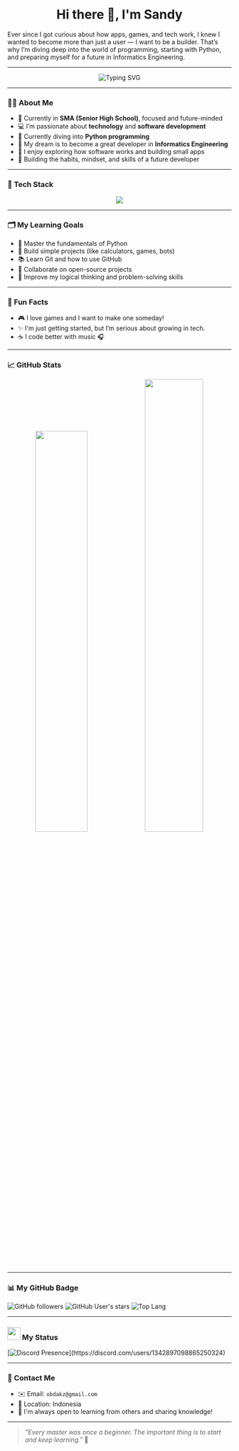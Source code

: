 <h1 align="center">Hi there 👋, I'm Sandy</h1>

Ever since I got curious about how apps, games, and tech work, I knew I wanted to become more than just a user — I want to be a builder. That’s why I’m diving deep into the world of programming, starting with Python, and preparing myself for a future in Informatics Engineering.

---

<div align="center">
  <img src="https://readme-typing-svg.demolab.com?font=Fira+Code&weight=500&pause=1000&color=00BFFF&center=true&vCenter=true&width=500&lines=Future+Informatics+Student+%F0%9F%92%BB;Learning+Python+%F0%9F%90%8D;Loving+the+world+of+Tech+%F0%9F%9A%80;Keep+Learning+and+Building!+%F0%9F%94%A5" alt="Typing SVG"" />
</div>

---

### 👨‍🎓 About Me

- 🏫 Currently in **SMA (Senior High School)**, focused and future-minded 
- 💻 I’m passionate about **technology** and **software development**
- 🐍 Currently diving into **Python programming**
- 🚀 My dream is to become a great developer in **Informatics Engineering**
- 📘 I enjoy exploring how software works and building small apps
- 🔧 Building the habits, mindset, and skills of a future developer 

---

### 🧰 Tech Stack

<p align="center">
  <img src="https://skillicons.dev/icons?i=python,vscode,git,github" />
</p>

---

### 🗂 My Learning Goals

- 📖 Master the fundamentals of Python
- 🔧 Build simple projects (like calculators, games, bots)
- 📚 Learn Git and how to use GitHub
- 🤝 Collaborate on open-source projects
- 🧠 Improve my logical thinking and problem-solving skills

---

### 🧩 Fun Facts

- 🎮 I love games and I want to make one someday!
- ✨ I'm just getting started, but I’m serious about growing in tech.
- ☕ I code better with music 🎧


---

### 📈 GitHub Stats

<div align="center">
  <img src="https://github-readme-stats.vercel.app/api?username=sandy&show_icons=true&theme=tokyonight" width="48%" />
  <img src="https://github-readme-streak-stats.herokuapp.com?user=sandy&theme=tokyonight" width="51%" />
</div>

---

### 📊 My GitHub Badge

![GitHub followers](https://img.shields.io/github/followers/Kloakx?style=social)
![GitHub User's stars](https://img.shields.io/github/stars/Kloakx?style=social)
![Top Lang](https://img.shields.io/github/languages/top/Kloakx/kloakx)

---

### <img src="https://skillicons.dev/icons?i=discord" Width="29" /> My Status 


  [![Discord Presence](https://lanyard.cnrad.dev/api/1342897098865250324?hideStatus=false&hideProfile=true&idleMessage=Just+chilling...)](https://discord.com/users/1342897098865250324)

---

### 💬 Contact Me

- ✉️ Email: `xbdakz@gmail.com`
- 📍 Location: Indonesia
- 📌 I'm always open to learning from others and sharing knowledge!

---

> _"Every master was once a beginner. The important thing is to start and keep learning."_ 🌱
